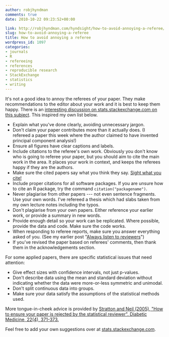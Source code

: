 ```yaml
---
author: robjhyndman
comments: true
date: 2010-10-22 09:23:52+00:00

link: http://robjhyndman.com/hyndsight/how-to-avoid-annoying-a-referee/
slug: how-to-avoid-annoying-a-referee
title: How to avoid annoying a referee
wordpress_id: 1097
categories:
- journals
- R
- refereeing
- references
- reproducible research
- StackExchange
- statistics
- writing
---
```


It's not a good idea to annoy the referees of your paper. They make recommendations to the editor about your work and it is best to keep them happy. There is an [interesting discussion on stats.stackexchange.com on this subject](http://stats.stackexchange.com/q/3814/159). This inspired my own list below.

  * Explain what you've done clearly, avoiding unnecessary jargon.
  * Don't claim your paper contributes more than it actually does. (I refereed a paper this week where the author claimed to have invented principal component analysis!)
  * Ensure all figures have clear captions and labels.
  * Include citations to the referee's own work. Obviously you don't know who is going to referee your paper, but you should aim to cite the main work in the area. It places your work in context, and keeps the referees happy if they are the authors.
  * Make sure the cited papers say what you think they say. [Sight what you cite!](http://robjhyndman.com/hyndsight/sight-what-you-cite/)
  * Include proper citations for all software packages. If you are unsure how to cite an R package, try the command `citation("packagename")`.
  * Never plagiarise from other papers --- not even sentence fragments. Use your own words. I've refereed a thesis which had slabs taken from my own lecture notes including the typos.
  * Don't plagiarise from your own papers. Either reference your earlier work, or provide a summary in new words.
  * Provide enough detail so your work can be replicated. Where possible, provide the data and code. Make sure the code works.
  * When responding to referee reports, make sure you answer everything asked of you. (See my earlier post "[Always listen to reviewers](http://robjhyndman.com/hyndsight/always-listen-to-reviewers/)")
  * If you've revised the paper based on referees' comments, then thank them in the acknowledgements section.


For some applied papers, there are specific statistical issues that need attention:

  * Give effect sizes with confidence intervals, not just p-values.
  * Don't describe data using the mean and standard deviation without indicating whether the data were more-or-less symmetric and unimodal.
  * Don't split continuous data into groups.
  * Make sure your data satisfy the assumptions of the statistical methods used.


More tongue-in-cheek advice is provided by [Stratton and Neil (2005), "How to ensure your paper is rejected by the statistical reviewer". Diabetic Medicine, 22(4), 371-373.](http://dx.doi.org/10.1111/j.1464-5491.2004.01443.x)

Feel free to add your own suggestions over at [stats.stackexchange.com](http://stats.stackexchange.com/q/3814/159).
